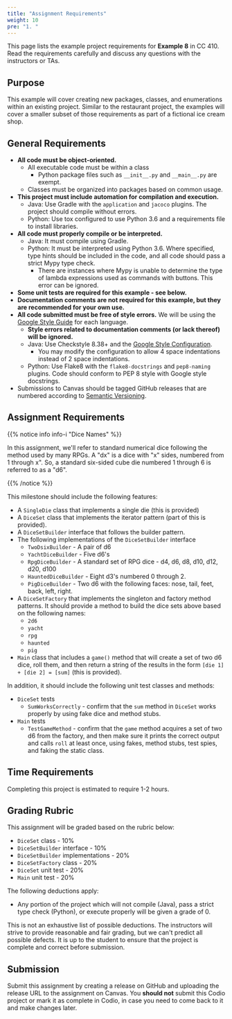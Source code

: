 ```yaml
---
title: "Assignment Requirements"
weight: 10
pre: "1. "
---
```


This page lists the example project requirements for **Example 8** in CC 410. Read the requirements carefully and discuss any questions with the instructors or TAs. 

## Purpose

This example will cover creating new packages, classes, and enumerations within an existing project. Similar to the restaurant project, the examples will cover a smaller subset of those requirements as part of a fictional ice cream shop. 

## General Requirements

* **All code must be object-oriented.**
  * All executable code must be within a class
    * Python package files such as `__init__.py` and `__main__.py` are exempt.
  * Classes must be organized into packages based on common usage.
* **This project must include automation for compilation and execution.**
  * Java: Use Gradle with the `application` and `jacoco` plugins. The project should compile without errors. 
  * Python: Use tox configured to use Python 3.6 and a requirements file to install libraries. 
* **All code must properly compile or be interpreted.**
  * Java: It must compile using Gradle.
  * Python: It must be interpreted using Python 3.6. Where specified, type hints should be included in the code, and all code should pass a strict Mypy type check.
    * There are instances where Mypy is unable to determine the type of lambda expressions used as commands with buttons. This error can be ignored.
* **Some unit tests are required for this example - see below.**
* **Documentation comments are not required for this example, but they are recommended for your own use.**
* **All code submitted must be free of style errors.** We will be using the [Google Style Guide](https://google.github.io/styleguide/) for each language. 
  * **Style errors related to documentation comments (or lack thereof) will be ignored.**
  * Java: Use Checkstyle 8.38+ and the [Google Style Configuration](https://raw.githubusercontent.com/checkstyle/checkstyle/checkstyle-8.38/src/main/resources/google_checks.xml). 
    * You may modify the configuration to allow 4 space indentations instead of 2 space indentations.
  * Python: Use Flake8 with the `flake8-docstrings` and `pep8-naming` plugins. Code should conform to PEP 8 style with Google style docstrings. 
* Submissions to Canvas should be tagged GitHub releases that are numbered according to [Semantic Versioning](https://semver.org/).

## Assignment Requirements

{{% notice info info-i "Dice Names" %}}

In this assignment, we'll refer to standard numerical dice following the method used by many RPGs. A  "dx" is a dice with "x" sides, numbered from 1 through x". So, a standard six-sided cube die numbered 1 through 6 is referred to as a "d6".
    
{{% /notice %}}

This milestone should include the following features:

* A `SingleDie` class that implements a single die (this is provided)
* A `DiceSet` class that implements the iterator pattern (part of this is provided).
* A `DiceSetBuilder` interface that follows the builder pattern.
* The following implementations of the `DiceSetBuilder` interface
  * `TwoDsixBuilder` - A pair of d6
  * `YachtDiceBuilder` - Five d6's
  * `RpgDiceBuilder` - A standard set of RPG dice - d4, d6, d8, d10, d12, d20, d100
  * `HauntedDiceBuilder` - Eight d3's numbered 0 through 2. 
  * `PigDiceBuilder` - Two d6 with the following faces: nose, tail, feet, back, left, right.
* A `DiceSetFactory` that implements the singleton and factory method patterns. It should provide a method to build the dice sets above based on the following names:
  * `2d6`
  * `yacht`
  * `rpg`
  * `haunted`
  * `pig`
* `Main` class that includes a `game()` method that will create a set of two d6 dice, roll them, and then return a string of the results in the form `[die 1] + [die 2] = [sum]` (this is provided).

In addition, it should include the following unit test classes and methods:

* `DiceSet` tests
  * `SumWorksCorrectly` - confirm that the `sum` method in `DiceSet` works properly by using fake dice and method stubs.
* `Main` tests
  * `TestGameMethod` - confirm that the `game` method acquires a set of two d6 from the factory, and then make sure it prints the correct output and calls `roll` at least once, using fakes, method stubs, test spies, and faking the static class.
  
## Time Requirements

Completing this project is estimated to require 1-2 hours.

## Grading Rubric

This assignment will be graded based on the rubric below:

* `DiceSet` class - 10%
* `DiceSetBuilder` interface - 10%
* `DiceSetBuilder` implementations - 20%
* `DiceSetFactory` class - 20%
* `DiceSet` unit test - 20%
* `Main` unit test - 20%

The following deductions apply:

* Any portion of the project which will not compile (Java), pass a strict type check (Python), or execute properly will be given a grade of 0.

This is not an exhaustive list of possible deductions. The instructors will strive to provide reasonable and fair grading, but we can't predict all possible defects. It is up to the student to ensure that the project is complete and correct before submission. 

## Submission

Submit this assignment by creating a release on GitHub and uploading the release URL to the assignment on Canvas. You **should not** submit this Codio project or mark it as complete in Codio, in case you need to come back to it and make changes later.